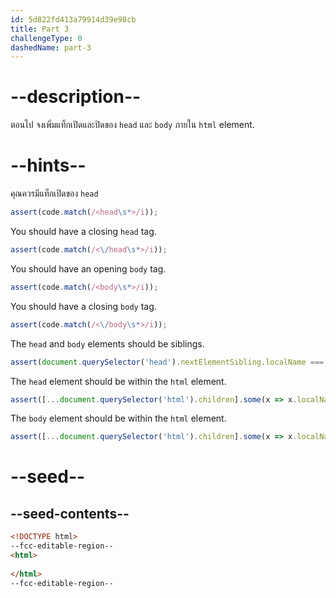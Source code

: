 ```yaml
---
id: 5d822fd413a79914d39e98cb
title: Part 3
challengeType: 0
dashedName: part-3
---
```


# --description--

ตอนไป จงเพิ่มแท็กเปิดและปิดของ `head` และ `body` ภายใน `html` element.

# --hints--

คุณควรมีแท็กเปิดของ `head` 

```js
assert(code.match(/<head\s*>/i));
```

You should have a closing `head` tag.

```js
assert(code.match(/<\/head\s*>/i));
```

You should have an opening `body` tag.

```js
assert(code.match(/<body\s*>/i));
```

You should have a closing `body` tag.

```js
assert(code.match(/<\/body\s*>/i));
```

The `head` and `body` elements should be siblings.

```js
assert(document.querySelector('head').nextElementSibling.localName === 'body');
```

The `head` element should be within the `html` element.

```js
assert([...document.querySelector('html').children].some(x => x.localName === 'head'));
```

The `body` element should be within the `html` element.

```js
assert([...document.querySelector('html').children].some(x => x.localName === 'body'));
```

# --seed--

## --seed-contents--

```html
<!DOCTYPE html>
--fcc-editable-region--
<html>
  
</html>
--fcc-editable-region--

```

